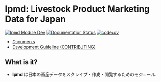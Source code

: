 # lpmd: Livestock Product Marketing Data for Japan
[![lpmd Module Dev](https://github.com/sndpgm/lpmd/actions/workflows/lpmd-dev.yml/badge.svg)](https://github.com/sndpgm/lpmd/actions/workflows/lpmd-dev.yml)
[![Documentation Status](https://readthedocs.org/projects/lpmd/badge/?version=latest)](https://lpmd.readthedocs.io/en/latest/?badge=latest)
[![codecov](https://codecov.io/gh/sndpgm/lpmd/branch/main/graph/badge.svg?token=1NNC36116D)](https://codecov.io/gh/sndpgm/lpmd)

- [Documents](https://lpmd.readthedocs.io/en/latest/)
- [Development Guideline (CONTRIBUTING)](https://github.com/sndpgm/lpmd/blob/main/CONTRIBUTING.md)

## What is it?
- **lpmd** は日本の畜産データをスクレイプ・作成・閲覧するためのモジュール.


